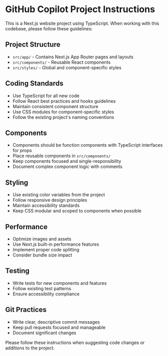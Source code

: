 # GitHub Copilot Project Instructions

This is a Next.js website project using TypeScript. When working with this codebase, please follow these guidelines:

## Project Structure
- `src/app/` - Contains Next.js App Router pages and layouts
- `src/components/` - Reusable React components
- `src/styles/` - Global and component-specific styles

## Coding Standards
- Use TypeScript for all new code
- Follow React best practices and hooks guidelines
- Maintain consistent component structure
- Use CSS modules for component-specific styles
- Follow the existing project's naming conventions

## Components
- Components should be function components with TypeScript interfaces for props
- Place reusable components in `src/components/`
- Keep components focused and single-responsibility
- Document complex component logic with comments

## Styling
- Use existing color variables from the project
- Follow responsive design principles
- Maintain accessibility standards
- Keep CSS modular and scoped to components when possible

## Performance
- Optimize images and assets
- Use Next.js built-in performance features
- Implement proper code splitting
- Consider bundle size impact

## Testing
- Write tests for new components and features
- Follow existing test patterns
- Ensure accessibility compliance

## Git Practices
- Write clear, descriptive commit messages
- Keep pull requests focused and manageable
- Document significant changes

Please follow these instructions when suggesting code changes or additions to the project.
